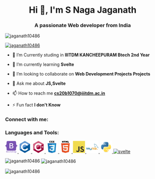 <h1 align="center">Hi 👋, I'm S Naga Jaganath</h1>
<h3 align="center">A passionate Web developer from India</h3>

<p align="left"> <img src="https://komarev.com/ghpvc/?username=jaganath10486&label=Profile%20views&color=0e75b6&style=flat" alt="jaganath10486" /> </p>

<p align="left"> <a href="https://github.com/ryo-ma/github-profile-trophy"><img src="https://github-profile-trophy.vercel.app/?username=jaganath10486" alt="jaganath10486" /></a> </p>

- 🔭 I’m Currently studing in **IIITDM KANCHEEPURAM Btech 2nd Year**

- 🌱 I’m currently learning **Svelte**

- 👯 I’m looking to collaborate on **Web Development Projects Projects**

- 💬 Ask me about **JS,Svelte**

- 📫 How to reach me **cs20b1070@iiitdm.ac.in**

- ⚡ Fun fact **I don't Know**

<h3 align="left">Connect with me:</h3>
<p align="left">
</p>

<h3 align="left">Languages and Tools:</h3>
<p align="left"> <a href="https://getbootstrap.com" target="_blank" rel="noreferrer"> <img src="https://raw.githubusercontent.com/devicons/devicon/master/icons/bootstrap/bootstrap-plain-wordmark.svg" alt="bootstrap" width="40" height="40"/> </a> <a href="https://www.cprogramming.com/" target="_blank" rel="noreferrer"> <img src="https://raw.githubusercontent.com/devicons/devicon/master/icons/c/c-original.svg" alt="c" width="40" height="40"/> </a> <a href="https://www.w3schools.com/cpp/" target="_blank" rel="noreferrer"> <img src="https://raw.githubusercontent.com/devicons/devicon/master/icons/cplusplus/cplusplus-original.svg" alt="cplusplus" width="40" height="40"/> </a> <a href="https://www.w3schools.com/css/" target="_blank" rel="noreferrer"> <img src="https://raw.githubusercontent.com/devicons/devicon/master/icons/css3/css3-original-wordmark.svg" alt="css3" width="40" height="40"/> </a> <a href="https://www.w3.org/html/" target="_blank" rel="noreferrer"> <img src="https://raw.githubusercontent.com/devicons/devicon/master/icons/html5/html5-original-wordmark.svg" alt="html5" width="40" height="40"/> </a> <a href="https://developer.mozilla.org/en-US/docs/Web/JavaScript" target="_blank" rel="noreferrer"> <img src="https://raw.githubusercontent.com/devicons/devicon/master/icons/javascript/javascript-original.svg" alt="javascript" width="40" height="40"/> </a> <a href="https://www.mysql.com/" target="_blank" rel="noreferrer"> <img src="https://raw.githubusercontent.com/devicons/devicon/master/icons/mysql/mysql-original-wordmark.svg" alt="mysql" width="40" height="40"/> </a> <a href="https://www.python.org" target="_blank" rel="noreferrer"> <img src="https://raw.githubusercontent.com/devicons/devicon/master/icons/python/python-original.svg" alt="python" width="40" height="40"/> </a> <a href="https://svelte.dev" target="_blank" rel="noreferrer"> <img src="https://upload.wikimedia.org/wikipedia/commons/1/1b/Svelte_Logo.svg" alt="svelte" width="40" height="40"/> </a> </p>

<p><img align="left" src="https://github-readme-stats.vercel.app/api/top-langs?username=jaganath10486&show_icons=true&locale=en&layout=compact" alt="jaganath10486" /></p>

<p>&nbsp;<img align="center" src="https://github-readme-stats.vercel.app/api?username=jaganath10486&show_icons=true&locale=en" alt="jaganath10486" /></p>

<p><img align="center" src="https://github-readme-streak-stats.herokuapp.com/?user=jaganath10486&" alt="jaganath10486" /></p>
